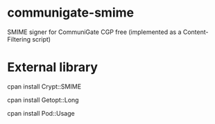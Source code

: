communigate-smime
=================

SMIME signer for CommuniGate CGP free (implemented as a Content-Filtering script)

External library
=================

cpan install Crypt::SMIME

cpan install Getopt::Long

cpan install Pod::Usage

